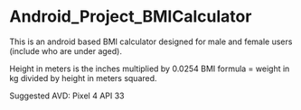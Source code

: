 # Android_Project_BMICalculator

This is an android based BMI calculator designed for male and female users (include who are under aged).

Height in meters is the inches multiplied by 0.0254
BMI formula = weight in kg divided by height in meters squared. 

Suggested AVD: Pixel 4 API 33

